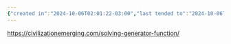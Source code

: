 ```yaml
---
{"created in":"2024-10-06T02:01:22-03:00","last tended to":"2024-10-06T02:02:43-03:00","tags":["concept","metacrisis","design"],"notestage":["🌱"],"dg-publish":true,"relevancescore":98,"permalink":"/diagnosis/generator-functions-of-existential-risk/","dgPassFrontmatter":true,"created":"2024-10-06T02:01:22.683-03:00","updated":"2024-10-06T02:04:55.322-03:00"}
---
```


https://civilizationemerging.com/solving-generator-function/